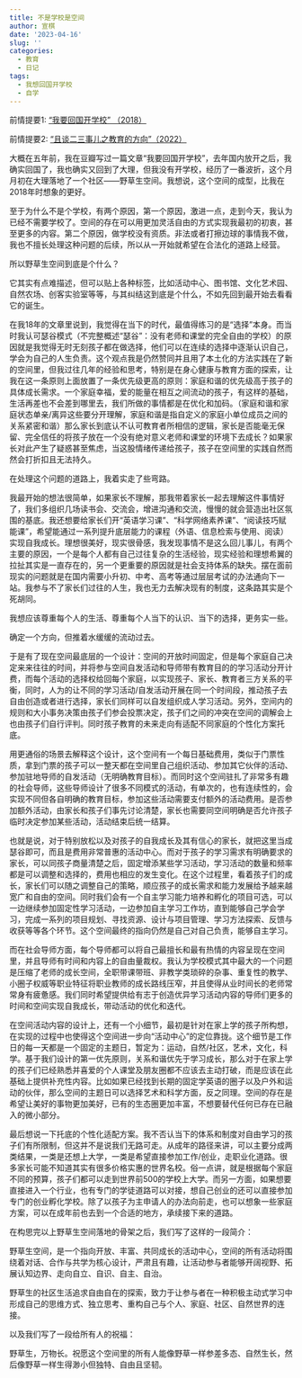 ```yaml
---
title: 不是学校是空间
author: 宣棋
date: '2023-04-16'
slug: ''
categories:
  - 教育
  - 日记
tags:
  - 我想回国开学校
  - 自学
---
```


前情提要1: [“我要回国开学校” （2018）](https://xuanqi.life/post/2018/12/18/我想回国开学校/)

前情提要2: [“且谈二三事儿之教育的方向”（2022）](https://xuanqi.life/post/2022/05/15/且谈二三事儿下-教育的方向/ )

大概在五年前，我在豆瓣写过一篇文章“我要回国开学校”，去年国内放开之后，我确实回国了，我也确实又回到了大理，但我没有开学校，经历了一番波折，这个月月初在大理落地了一个社区——野草生空间。我想说，这个空间的成型，比我在2018年时想象的更好。

至于为什么不是个学校，有两个原因，第一个原因，激进一点，走到今天，我认为已经不需要学校了。空间的存在可以用更加灵活自由的方式实现我最初的初衷，甚至更多的内容。第二个原因，做学校没有资质。非法或者打擦边球的事情我不做，我也不擅长处理这种问题的后续，所以从一开始就希望在合法化的道路上经营。

所以野草生空间到底是个什么？

它其实有点难描述，但可以贴上各种标签，比如活动中心、图书馆、文化艺术园、自然农场、创客实验室等等，与其纠结这到底是个什么，不如先回到最开始去看看它的诞生。

在我18年的文章里说到，我觉得在当下的时代，最值得练习的是“选择”本身。而当时我认可瑟谷模式（不完整概述“瑟谷”：没有老师和课堂的完全自由的学校）的原因就是我觉得无时无刻孩子都在做选择，他们可以在连续的选择中逐渐认识自己，学会为自己的人生负责。这个观点我是仍然赞同并且用了本土化的方法实践在了新的空间里，但我过往几年的经验和思考，特别是在身心健康与教育方面的探索，让我在这一条原则上面放置了一条优先级更高的原则：家庭和谐的优先级高于孩子的具体成长需求。一个家庭幸福，爱的能量在相互之间流动的孩子，有这样的基础，生活再差也不会差到哪里去，我们所做的事情都是在优化和加码。（家庭和谐和家庭状态单亲/离异这些要分开理解，家庭和谐是指自定义的家庭小单位成员之间的关系紧密和谐）那么家长到底认不认可教育者所相信的逻辑，家长是否能毫无保留、完全信任的将孩子放在一个没有绝对意义老师和课堂的环境下去成长？如果家长对此产生了疑惑甚至焦虑，当这股情绪传递给孩子，孩子在空间里的实践自然而然会打折扣且无法持久。

在处理这个问题的道路上，我着实走了些弯路。

我最开始的想法很简单，如果家长不理解，那我带着家长一起去理解这件事情好了，我们多组织几场读书会、交流会，增进沟通和交流，慢慢的就会营造出社区氛围的基底。我还想要给家长们开“英语学习课”、“科学网络素养课”、“阅读技巧赋能课”，希望能通过一系列提升底层能力的课程（外语、信息检索与使用、阅读）实现自我成长。理想很美好，现实很骨感，我发现事情不是这么回儿事儿，有两个主要的原因，一个是每个人都有自己过往复杂的生活经验，现实经验和理想希翼的拉扯其实是一直存在的，另一个更重要的原因就是社会支持体系的缺失。摆在面前现实的问题就是在国内需要小升初、中考、高考等通过层层考试的办法通向下一站。我参与不了家长们过往的人生，我也无力去解决现有的制度，这条路其实是个死胡同。

我想应该尊重每个人的生活、尊重每个人当下的认识、当下的选择，更务实一些。

确定一个方向，但推着水缓缓的流动过去。

于是有了现在空间最底层的一个设计：空间的开放时间固定，但是每个家庭自己决定来来往往的时间，并将参与空间自发活动和导师带有教育目的的学习活动分开计费，而每个活动的选择权给回每个家庭，以实现孩子、家长、教育者三方关系的平衡，同时，人为的让不同的学习活动/自发活动开展在同一个时间段，推动孩子去自由创造或者进行选择，家长们同样可以自发组织成人学习活动。另外，空间内的规则和大小事务决策由孩子们参会投票决定，孩子们之间的冲突在空间的调解会上也由孩子们自行评判。同时孩子教育的未来走向有适配不同家庭的个性化方案托底。

用更通俗的场景去解释这个设计，这个空间有一个每日基础费用，类似于门票性质，拿到门票的孩子可以一整天都在空间里自己组织活动、参加其它伙伴的活动、参加驻地导师的自发活动（无明确教育目标）。而同时这个空间驻扎了非常多有趣的社会导师，这些导师设计了很多不同模式的活动，有单次的，也有连续性的，会实现不同但各自明确的教育目标，参加这些活动需要支付额外的活动费用。是否参加额外活动，由家长和孩子们事先讨论清楚，家长也需要同空间明确是否允许孩子临时决定参加某些活动，活动结束后统一结算。

也就是说，对于特别放松以及对孩子的自我成长及其有信心的家长，就把这里当成瑟谷即可，而且是费用非常普惠的活动中心。而对于孩子的学习需求有明确要求的家长，可以同孩子商量清楚之后，固定增添某些学习活动，学习活动的数量和频率都是可以调整和选择的，费用也相应的发生变化。在这个过程里，看着孩子们的成长，家长们可以随之调整自己的策略，顺应孩子的成长需求和能力发展给予越来越宽广和自由的空间。同时我们会有一个自主学习能力培养和孵化的项目可选，可以一边继续参加固定性学习活动，一边参加自主学习工作坊，直到能够自己学会学习，完成一系列的项目规划、寻找资源、设计与项目管理、学习方法探索、反馈与收获等等各个环节。这个空间最终的指向仍然是自己对自己负责，能够自主学习。

而在社会导师方面，每个导师都可以将自己最擅长和最有热情的内容呈现在空间里，并且导师有时间和内容上的自由量裁权。我认为学校模式其中最大的一个问题是压缩了老师的成长空间，全职带课带班、非教学类琐碎的杂事、重复性的教学、小圈子权威等职业特征将职业教师的成长路线压窄，并且使得从业时间长的老师常常身有疲惫感。我们同时希望提供给有志于创造优异学习活动内容的导师们更多的时间和空间实现自我成长，带动活动的优化和迭代。

在空间活动内容的设计上，还有一个小细节，最初是针对在家上学的孩子所构想，在实现的过程中也使得这个空间进一步向“活动中心”的定位靠拢。这个细节是工作日的每一天都是一个固定的主题日，暂定为：运动，自然/社区，艺术，文化，科学。基于我们设计的第一优先原则，关系和谐优先于学习成长，那么对于在家上学的孩子们已经熟悉并喜爱的个人课堂及朋友圈都不应该去主动打破，而是应该在此基础上提供补充性内容。比如如果已经找到长期的固定学英语的圈子以及户外和运动的伙伴，那么空间的主题日可以选择艺术和科学方面，反之同理。空间的存在是希望让美好的事物更加美好，已有的生态圈更加丰富，不想要替代任何已存在已融入的微小部分。

最后想说一下托底的个性化适配方案。我不否认当下的体系和制度对自由学习的孩子们有所限制，但这并不是说我们无路可走。从成年的路径来讲，可以主要分成两类结果，一类是还想上大学，一类是希望直接参加工作/创业，走职业化道路。很多家长可能不知道其实有很多价格实惠的世界名校。俗一点讲，就是根据每个家庭不同的预算，孩子们都可以走到世界前500的学校上大学。而另一方面，如果想要直接进入一个行业，也有专门的学徒道路可以对接，想自己创业的还可以直接参加专门的创业孵化学校。除了以孩子为主申请人的办法向前走，也可以想象一些家庭方案，可以在成年前也去到一个合适的地方，承续接下来的道路。

在构思完以上野草生空间落地的骨架之后，我们写了这样的一段简介：

野草生空间，是一个指向开放、丰富、共同成长的活动中心，空间的所有活动将围绕着对话、合作与共学为核心设计，严肃且有趣，让活动参与者能够开阔视野、拓展认知边界、走向自立、自识、自主、自治。

野草生的社区生活追求自由自在的探索，致力于让参与者在一种积极主动式学习中形成自己的思维方式、独立思考、重构自己与个人、家庭、社区、自然世界的连接。

以及我们写了一段给所有人的祝福：

野草生，万物长。祝愿这个空间里的所有人能像野草一样参差多态、自然生长，然后像野草一样生得渺小但独特、自由且坚韧。
